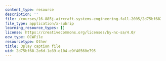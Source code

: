 ```yaml
---
content_type: resource
description: ''
file: /courses/16-885j-aircraft-systems-engineering-fall-2005/2d75bf682e6d1e89e104e9f40560e795_AODj-jM3-XI.srt
file_type: application/x-subrip
learning_resource_types: []
license: https://creativecommons.org/licenses/by-nc-sa/4.0/
ocw_type: OCWFile
resourcetype: Other
title: 3play caption file
uid: 2d75bf68-2e6d-1e89-e104-e9f40560e795
---
```

